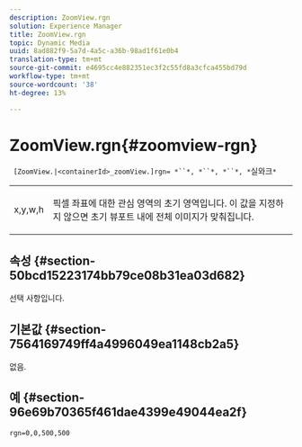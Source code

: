 ```yaml
---
description: ZoomView.rgn
solution: Experience Manager
title: ZoomView.rgn
topic: Dynamic Media
uuid: 8ad882f9-5a7d-4a5c-a36b-98ad1f61e0b4
translation-type: tm+mt
source-git-commit: e4695cc4e882351ec3f2c55fd8a3cfca455bd79d
workflow-type: tm+mt
source-wordcount: '38'
ht-degree: 13%

---
```



# ZoomView.rgn{#zoomview-rgn}

` [ZoomView.|<containerId>_zoomView.]rgn= *``*, *``*, *``*, *`실와크`*`

<table id="table_68D8AADB572F4C2095967D12162F8991"> 
 <tbody> 
  <tr> 
   <td colname="col1"> <p> <span class="codeph"> x,y,w,h</span> </p> </td> 
   <td colname="col2"> <p> 픽셀 좌표에 대한 관심 영역의 초기 영역입니다. 이 값을 지정하지 않으면 초기 뷰포트 내에 전체 이미지가 맞춰집니다. </p> </td> 
  </tr> 
 </tbody> 
</table>

## 속성 {#section-50bcd15223174bb79ce08b31ea03d682}

선택 사항입니다.

## 기본값 {#section-7564169749ff4a4996049ea1148cb2a5}

없음.

## 예 {#section-96e69b70365f461dae4399e49044ea2f}

`rgn=0,0,500,500`
